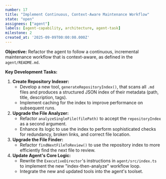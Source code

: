 ```yaml
---
number: 17
title: "Implement Continuous, Context-Aware Maintenance Workflow"
state: "open"
assignees: ["agent"]
labels: [agent-capability, architecture, agent-task]
milestone: 2
created_at: '2025-09-09T00:00:00.000Z'
---
```

**Objective:** Refactor the agent to follow a continuous, incremental maintenance workflow that is context-aware, as defined in the `agent/README.md`.

**Key Development Tasks:**
1.  **Create Repository Indexer:**
    -   Develop a new tool, `generateRepositoryIndex()`, that scans all `.md` files and produces a structured JSON index of their metadata (path, title, description, tags).
    -   Implement caching for the index to improve performance on subsequent runs.
2.  **Upgrade the File Analyzer:**
    -   Refactor `analyzeSingleFile(filePath)` to accept the `repositoryIndex` as a second argument.
    -   Enhance its logic to use the index to perform sophisticated checks for redundancy, broken links, and correct file location.
3.  **Upgrade the File Finder:**
    -   Refactor `findNextFileToReview()` to use the repository index to more efficiently find the next file to review.
4.  **Update Agent's Core Logic:**
    -   Rewrite the `ExecutiveDirector`'s instructions in `agent/src/index.ts` to implement the new "index-then-analyze" workflow loop.
    -   Integrate the new and updated tools into the agent's toolset.
